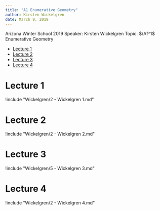 ```yaml
---
title: "A1 Enumerative Geometry"
author: Kirsten Wickelgren
date: March 9, 2019
---
```


Arizona Winter School 2019
Speaker: Kirsten Wickelgren
Topic: $\Af^1$ Enumerative Geometry

- [Lecture 1](#lecture-1)
- [Lecture 2](#lecture-2)
- [Lecture 3](#lecture-3)
- [Lecture 4](#lecture-4)

# Lecture 1
!include "Wickelgren/2 - Wickelgren 1.md"

# Lecture 2
!include "Wickelgren/2 - Wickelgren 2.md"

# Lecture 3
!include "Wickelgren/5 - Wickelgren 3.md"

# Lecture 4
!include "Wickelgren/2 - Wickelgren 4.md"
